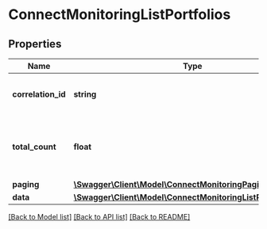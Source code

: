 # ConnectMonitoringListPortfolios

## Properties
Name | Type | Description | Notes
------------ | ------------- | ------------- | -------------
**correlation_id** | **string** | A unique ID assigned to this request. | [optional] 
**total_count** | **float** | The total number of events returned for the given company. | [optional] 
**paging** | [**\Swagger\Client\Model\ConnectMonitoringPaging**](ConnectMonitoringPaging.md) |  | [optional] 
**data** | [**\Swagger\Client\Model\ConnectMonitoringListPortfoliosData**](ConnectMonitoringListPortfoliosData.md) |  | [optional] 

[[Back to Model list]](../../README.md#documentation-for-models) [[Back to API list]](../../README.md#documentation-for-api-endpoints) [[Back to README]](../../README.md)

